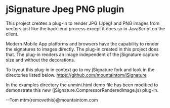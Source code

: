 # jSignature Jpeg PNG plugin

This project creates a plug-in to render JPG (Jpeg) and PNG images from vectors just like the back-end process except it does so in JavaScript on the client.

Modern Mobile App platforms and browsers have the capability to render the signatures to images directly. The plug-in created in this project does that. The plug-in renders an image independent of the jSignature capture size and without the decorations. 

To tryout this plug-in in context go to my jSignature fork and look in the directories listed below. 
https://github.com/mountaintom/jSignature

In the examples directory the unmini.html demo file has been modified to demonstrate this new (jSignature.CompressorRenderedImage.js) plug-in.

--Tom   mtm{removethis}@mountaintom.com


